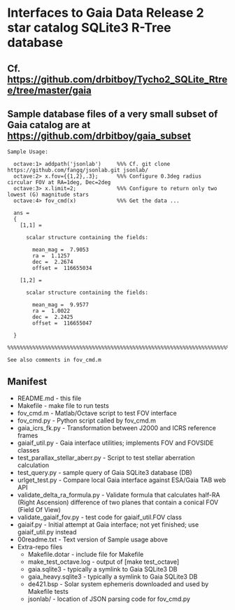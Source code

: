 # Interfaces to Gaia Data Release 2 star catalog SQLite3 R-Tree database

## Cf. https://github.com/drbitboy/Tycho2_SQLite_Rtree/tree/master/gaia

## Sample database files of a very small subset of Gaia catalog are at https://github.com/drbitboy/gaia_subset

    Sample Usage:

      octave:1> addpath('jsonlab')     %%% Cf. git clone https://github.com/fangq/jsonlab.git jsonlab/
      octave:2> x.fov={{1,2},.3};      %%% Configure 0.3deg radius circular FOV at RA=1deg, Dec=2deg
      octave:3> x.limit=2;             %%% Configure to return only two lowest (G) magnitude stars
      octave:4> fov_cmd(x)             %%% Get the data ...

      ans = 
      {
        [1,1] =

          scalar structure containing the fields:

            mean_mag =  7.9053
            ra =  1.1257
            dec =  2.2674
            offset =  116655034

        [1,2] =

          scalar structure containing the fields:

            mean_mag =  9.9577
            ra =  1.0022
            dec =  2.2425
            offset =  116655047

      }

    %%%%%%%%%%%%%%%%%%%%%%%%%%%%%%%%%%%%%%%%%%%%%%%%%%%%%%%%%%%%%%%%%%%%%%%%

    See also comments in fov_cmd.m

## Manifest

* README.md - this file
* Makefile - make file to run tests
* fov_cmd.m - Matlab/Octave script to test FOV interface
* fov_cmd.py - Python script called by fov_cmd.m
* gaia_icrs_fk.py - Transformation between J2000 and ICRS reference frames
* gaiaif_util.py - Gaia interface utilities; implements FOV and FOVSIDE classes
* test_parallax_stellar_aberr.py - Script to test stellar aberration calculation
* test_query.py - sample query of Gaia SQLite3 database (DB)
* urlget_test.py - Compare local Gaia interface against ESA/Gaia TAB web API
* validate_delta_ra_formula.py - Validate formula that calculates half-RA (Right Ascension) difference of two planes that contain a conical FOV (Field Of View)
* validate_gaiaif_fov.py - test code for gaiaif_util.FOV class
* gaiaif.py - Initial attempt at Gaia interface; not yet finished; use gaiaif_util.py instead
* 00readme.txt - Text version of Sample usage above
* Extra-repo files
  * Makefile.dotar - include file for Makefile
  * make_test_octave.log - output of [make test_octave]
  * gaia.sqlite3 - typically a symlink to Gaia SQLite3 DB
  * gaia_heavy.sqlite3 - typically a symlink to Gaia SQLite3 DB
  * de421.bsp - Solar system ephemeris downloaded and used by Makefile tests
  * jsonlab/ - location of JSON parsing code for fov_cmd.py
